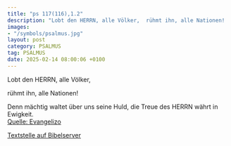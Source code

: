 ```yaml
---
title: "ps 117(116),1.2"
description: "Lobt den HERRN, alle Völker,  rühmt ihn, alle Nationen!  Denn mächtig waltet über uns seine Huld,  die Treue des HERRN währt in Ewigkeit....."
images:
- "/symbols/psalmus.jpg"
layout: post
category: PSALMUS
tag: PSALMUS
date: 2025-02-14 08:00:06 +0100
---
```

<!--more-->Lobt den HERRN, alle Völker, 
rühmt ihn, alle Nationen!

Denn mächtig waltet über uns seine Huld, 
die Treue des HERRN währt in Ewigkeit.<br>
[Quelle: Evangelizo](https://evangeliumtagfuertag.org/DE/gospel)

[Textstelle auf Bibelserver](https://www.bibleserver.com/EU/ps117(116),1.2)
